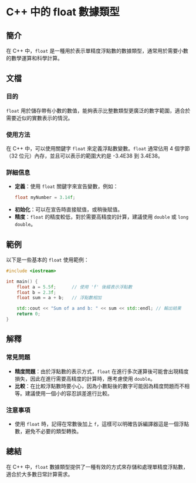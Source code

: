 <!--
Meta Description: # C++ 中的 float 數據類型 ## 簡介 在 C++ 中，`float` 是一種用於表示單精度浮點數的數據類型，通常用於需要小數的數學運算和科學計算。 ## 文檔 ### 目的 `float` 用於儲存帶有小數的數值，能夠表示比整數類型更廣泛的數字範圍，適合於需要近似的實數表示的情況。 #...
Meta Keywords: float, double, sum, 4e38, cpp
-->

# C++ 中的 float 數據類型

## 簡介
在 C++ 中，`float` 是一種用於表示單精度浮點數的數據類型，通常用於需要小數的數學運算和科學計算。

## 文檔
### 目的
`float` 用於儲存帶有小數的數值，能夠表示比整數類型更廣泛的數字範圍，適合於需要近似的實數表示的情況。

### 使用方法
在 C++ 中，可以使用關鍵字 `float` 來定義浮點數變數。`float` 通常佔用 4 個字節（32 位元）內存，並且可以表示的範圍大約是 -3.4E38 到 3.4E38。

### 詳細信息
- **定義**：使用 `float` 關鍵字來宣告變數，例如：
  ```cpp
  float myNumber = 3.14f;
  ```
- **初始化**：可以在宣告時直接賦值，或稍後賦值。
- **精度**：`float` 的精度較低，對於需要高精度的計算，建議使用 `double` 或 `long double`。

## 範例
以下是一些基本的 `float` 使用範例：

```cpp
#include <iostream>

int main() {
    float a = 5.5f;      // 使用 'f' 後綴表示浮點數
    float b = 2.3f;
    float sum = a + b;   // 浮點數相加

    std::cout << "Sum of a and b: " << sum << std::endl; // 輸出結果
    return 0;
}
```

## 解釋
### 常見問題
- **精度問題**：由於浮點數的表示方式，`float` 在進行多次運算後可能會出現精度損失，因此在進行需要高精度的計算時，應考慮使用 `double`。
- **比較**：在比較浮點數時要小心，因為小數點後的數字可能因為精度問題而不相等。建議使用一個小的容忍誤差進行比較。
  
### 注意事項
- 使用 `float` 時，記得在常數後加上 `f`，這樣可以明確告訴編譯器這是一個浮點數，避免不必要的類型轉換。

## 總結
在 C++ 中，`float` 數據類型提供了一種有效的方式來存儲和處理單精度浮點數，適合於大多數日常計算需求。